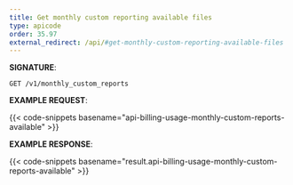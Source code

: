 ```yaml
---
title: Get monthly custom reporting available files
type: apicode
order: 35.97
external_redirect: /api/#get-monthly-custom-reporting-available-files
---
```


**SIGNATURE**:

`GET /v1/monthly_custom_reports`

**EXAMPLE REQUEST**:

{{< code-snippets basename="api-billing-usage-monthly-custom-reports-available" >}}

**EXAMPLE RESPONSE**:

{{< code-snippets basename="result.api-billing-usage-monthly-custom-reports-available" >}}